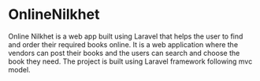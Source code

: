 # OnlineNilkhet
 Online Nilkhet is a web app built using Laravel that helps the user to find and order their required books online. It is a web application where the vendors can post their books and the users can search and choose the book they need. The project is built using Laravel framework following mvc model. 
